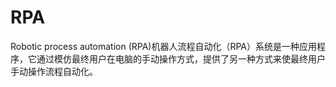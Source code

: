 # RPA

Robotic process automation (RPA)机器人流程自动化（RPA）系统是一种应用程序，它通过模仿最终用户在电脑的手动操作方式，提供了另一种方式来使最终用户手动操作流程自动化。

